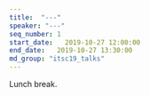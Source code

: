 ```yaml
---
title:  "---"
speaker: "---"
seq_number: 1
start_date:   2019-10-27 12:00:00
end_date:   2019-10-27 13:30:00
md_group: "itsc19_talks"
---
```


Lunch break.